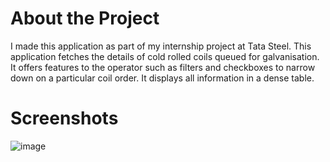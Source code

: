 # About the Project

I made this application as part of my internship project at Tata Steel. This application fetches the details of cold rolled coils queued for galvanisation. 
It offers features to the operator such as filters and checkboxes to narrow down on a particular coil order. It displays all information in a dense table.

# Screenshots
![image](https://user-images.githubusercontent.com/63871181/199229316-fe8d236e-9947-41cc-ad88-28ce0f825613.png)
